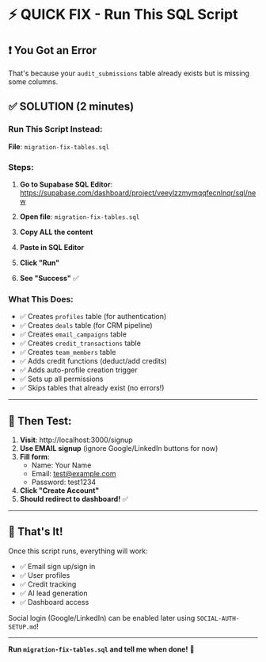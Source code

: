 # ⚡ QUICK FIX - Run This SQL Script

## ❗ You Got an Error

That's because your `audit_submissions` table already exists but is missing some columns.

## ✅ SOLUTION (2 minutes)

### Run This Script Instead:

**File**: `migration-fix-tables.sql`

### Steps:

1. **Go to Supabase SQL Editor**:
   https://supabase.com/dashboard/project/veeylzzmymqqfecnlnqr/sql/new

2. **Open file**: `migration-fix-tables.sql`

3. **Copy ALL the content**

4. **Paste in SQL Editor**

5. **Click "Run"**

6. **See "Success"** ✅

### What This Does:

- ✅ Creates `profiles` table (for authentication)
- ✅ Creates `deals` table (for CRM pipeline)
- ✅ Creates `email_campaigns` table
- ✅ Creates `credit_transactions` table
- ✅ Creates `team_members` table
- ✅ Adds credit functions (deduct/add credits)
- ✅ Adds auto-profile creation trigger
- ✅ Sets up all permissions
- ✅ Skips tables that already exist (no errors!)

---

## 🧪 Then Test:

1. **Visit**: http://localhost:3000/signup
2. **Use EMAIL signup** (ignore Google/LinkedIn buttons for now)
3. **Fill form**:
   - Name: Your Name
   - Email: test@example.com
   - Password: test1234
4. **Click "Create Account"**
5. **Should redirect to dashboard!** ✅

---

## 🎉 That's It!

Once this script runs, everything will work:
- ✅ Email sign up/sign in
- ✅ User profiles
- ✅ Credit tracking
- ✅ AI lead generation
- ✅ Dashboard access

Social login (Google/LinkedIn) can be enabled later using `SOCIAL-AUTH-SETUP.md`!

---

**Run `migration-fix-tables.sql` and tell me when done!** 🚀

